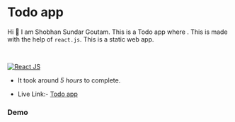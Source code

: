 # Todo app

Hi 👋 I am Shobhan Sundar Goutam. This is a Todo app where . This is made with the help of `react.js`. This is a static web app.

<br>

[![React JS](https://img.shields.io/badge/ReactJS-blue.svg)](https://opensource.org/licenses/)

- It took around _5 hours_ to complete.

- Live Link:- [Todo app]()

### Demo
